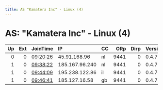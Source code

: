 ```yaml
---
title: AS "Kamatera Inc" - Linux (4)
---
```


# AS: "Kamatera Inc" - Linux (4)

|   Up |   Ext | JoinTime                                                                                              | IP             | CC   |   ORp |   Dirp | Version   | Contact               | Nickname   |   eFamMembers |
|-----:|------:|:------------------------------------------------------------------------------------------------------|:---------------|:-----|------:|-------:|:----------|:----------------------|:-----------|--------------:|
|    0 |     0 | [09:20:26](https://nusenu.github.io/OrNetStats/w/relay/167F74D27C040077FEB3329E2666D3F6936CC3A9.html) | 45.91.168.96   | nl   |  9441 |      0 | 0.4.7.13  | kaipower338@gmail.com | ramen      |             1 |
|    1 |     0 | [09:38:22](https://nusenu.github.io/OrNetStats/w/relay/85D9889808CAC9F77301BD1F6349FE6237BEDE78.html) | 185.167.96.240 | nl   |  9441 |      0 | 0.4.7.13  | kaipower338@gmail.com | ramen      |             1 |
|    1 |     0 | [09:44:09](https://nusenu.github.io/OrNetStats/w/relay/55CD807B70673DA98046E204CCC4B0432A763D52.html) | 195.238.122.86 | il   |  9441 |      0 | 0.4.7.13  | kaipower338@gmail.com | ramen      |             1 |
|    1 |     0 | [09:46:41](https://nusenu.github.io/OrNetStats/w/relay/6E7D47156DA59CCF24FCC9576328981D7730A021.html) | 185.127.16.58  | gb   |  9441 |      0 | 0.4.7.13  | kaipower338@gmail.com | ramen      |             1 |
